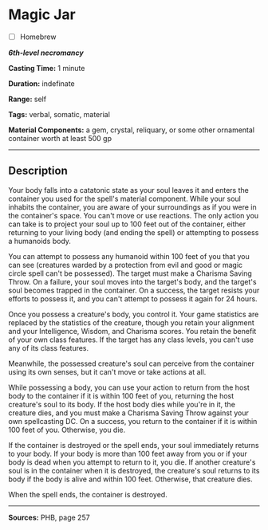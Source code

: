 # Magic Jar

- [ ] Homebrew

***6th-level necromancy***

**Casting Time:** 1 minute

**Duration:** indefinate

**Range:** self

**Tags:** verbal, somatic, material

**Material Components:** a gem, crystal, reliquary, or some other ornamental container worth at least 500 gp

---

## Description
Your body falls into a catatonic state as your soul leaves it and enters the container you used for the spell's material component.
While your soul inhabits the container, you are aware of your surroundings as if you were in the container's space.
You can't move or use reactions.
The only action you can take is to project your soul up to 100 feet out of the container, either returning to your living body (and ending the spell) or attempting to possess a humanoids body.

You can attempt to possess any humanoid within 100 feet of you that you can see (creatures warded by a protection from evil and good or magic circle spell can't be possessed).
The target must make a Charisma Saving Throw.
On a failure, your soul moves into the target's body, and the target's soul becomes trapped in the container.
On a success, the target resists your efforts to possess it, and you can't attempt to possess it again for 24 hours.

Once you possess a creature's body, you control it.
Your game statistics are replaced by the statistics of the creature, though you retain your alignment and your Intelligence, Wisdom, and Charisma scores.
You retain the benefit of your own class features.
If the target has any class levels, you can't use any of its class features.

Meanwhile, the possessed creature's soul can perceive from the container using its own senses, but it can't move or take actions at all.

While possessing a body, you can use your action to return from the host body to the container if it is within 100 feet of you, returning the host creature's soul to its body.
If the host body dies while you're in it, the creature dies, and you must make a Charisma Saving Throw against your own spellcasting DC.
On a success, you return to the container if it is within 100 feet of you.
Otherwise, you die.

If the container is destroyed or the spell ends, your soul immediately returns to your body.
If your body is more than 100 feet away from you or if your body is dead when you attempt to return to it, you die.
If another creature's soul is in the container when it is destroyed, the creature's soul returns to its body if the body is alive and within 100 feet.
Otherwise, that creature dies.

When the spell ends, the container is destroyed.

---

**Sources:** PHB, page 257
